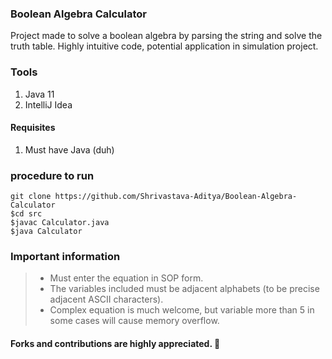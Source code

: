 ### Boolean Algebra Calculator
Project made to solve a boolean algebra by parsing the string and solve the truth table.
Highly intuitive code, potential application in simulation project.
### Tools
1. Java 11
2. IntelliJ Idea

#### Requisites
1. Must have Java (duh)

### procedure to run

```
git clone https://github.com/Shrivastava-Aditya/Boolean-Algebra-Calculator
$cd src
$javac Calculator.java
$java Calculator

```
### Important information
>- Must enter the equation in SOP form.
>- The variables included must be adjacent alphabets (to be precise adjacent ASCII characters).
>- Complex equation is much welcome, but variable more than 5 in some cases will cause memory overflow.

#### Forks and contributions are highly appreciated. 🤍
